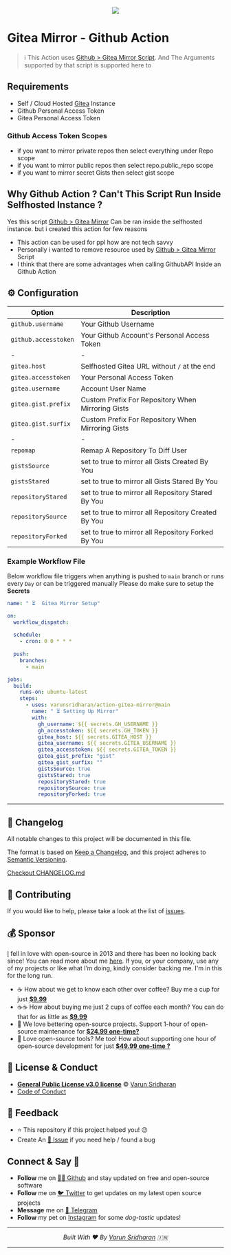 <p align="center"><img src="https://cdn.svarun.dev/gh/varunsridharan/action-gitea-mirror/banner.jpg" /></p>

# Gitea Mirror - **Github Action** 

> ℹ︎  This Action uses [Github > Gitea Mirror Script](ggms). And The Arguments supported by that script is supported here to

## Requirements
* Self / Cloud Hosted [Gitea](gitea) Instance
* Github Personal Access Token
* Gitea Personal Access Token

### Github Access Token Scopes
* if you want to mirror private repos then select everything under Repo scope
* if you want to mirror public repos then select repo.public_repo scope
* if you want to mirror secret Gists then select gist scope


## Why Github Action ? Can't This Script Run Inside Selfhosted Instance ?
Yes this script [Github > Gitea Mirror](ggms) Can be ran inside the selfhosted instance. but i created this action for few reasons

* This action can be used for ppl how are not tech savvy
* Personally i wanted to remove resource used by [Github > Gitea Mirror](ggms) Script 
* I think that there are some advantages when calling GithubAPI Inside an Github Action


## ⚙️ Configuration
| Option | Description |
| --- | --- |
| `github.username` | Your Github Username |
| `github.accesstoken` | Your Github Account's Personal Access Token |
| - | - | 
| `gitea.host` | Selfhosted Gitea URL without `/` at the end |
| `gitea.accesstoken` | Your Personal Access Token |
| `gitea.username` | Account User Name |
| `gitea.gist.prefix` | Custom Prefix For Repository When Mirroring Gists |
| `gitea.gist.surfix` | Custom Prefix For Repository When Mirroring Gists |
| - | - | 
| `repomap` | Remap A Repository To Diff User | 
| `gistsSource` | set to true to mirror all Gists Created By You| 
| `gistsStared` | set to true to mirror all Gists Stared By You| 
| `repositoryStared` | set to true to mirror all Repository Stared By You | 
| `repositorySource` | set to true to mirror all Repository Created By You | 
| `repositoryForked` | set to true to mirror all Repository Forked By You | 


### Example Workflow File
Below workflow file triggers when anything is pushed to `main` branch or runs every `Day` or can be triggered manually 
Please do make sure to setup the **Secrets**

```yaml
name: " ⏳  Gitea Mirror Setup"

on:
  workflow_dispatch:
 
  schedule:
    - cron: 0 0 * * *
  
  push:
    branches:
      - main

jobs:
  build:
    runs-on: ubuntu-latest
    steps:
      - uses: varunsridharan/action-gitea-mirror@main
        name: " ⏳ Setting Up Mirror"
        with:
          gh_username: ${{ secrets.GH_USERNAME }}
          gh_accesstoken: ${{ secrets.GH_TOKEN }}
          gitea_host: ${{ secrets.GITEA_HOST }}
          gitea_username: ${{ secrets.GITEA_USERNAME }}
          gitea_accesstoken: ${{ secrets.GITEA_TOKEN }}
          gitea_gist_prefix: "gist"
          gitea_gist_surfix: ""
          gistsSource: true
          gistsStared: true
          repositoryStared: true
          repositorySource: true
          repositoryForked: true

```

---

## 📝 Changelog
All notable changes to this project will be documented in this file.

The format is based on [Keep a Changelog](https://keepachangelog.com/en/1.0.0/),
and this project adheres to [Semantic Versioning](https://semver.org/spec/v2.0.0.html).

[Checkout CHANGELOG.md](/CHANGELOG.md)

## 🤝 Contributing
If you would like to help, please take a look at the list of [issues](issues/).

## 💰 Sponsor
[I][twitter] fell in love with open-source in 2013 and there has been no looking back since! You can read more about me [here][website].
If you, or your company, use any of my projects or like what I’m doing, kindly consider backing me. I'm in this for the long run.

- ☕ How about we get to know each other over coffee? Buy me a cup for just [**$9.99**][buymeacoffee]
- ☕️☕️ How about buying me just 2 cups of coffee each month? You can do that for as little as [**$9.99**][buymeacoffee]
- 🔰         We love bettering open-source projects. Support 1-hour of open-source maintenance for [**$24.99 one-time?**][paypal]
- 🚀         Love open-source tools? Me too! How about supporting one hour of open-source development for just [**$49.99 one-time ?**][paypal]

## 📜  License & Conduct
- [**General Public License v3.0 license**](LICENSE) © [Varun Sridharan](website)
- [Code of Conduct](code-of-conduct.md)

## 📣 Feedback
- ⭐ This repository if this project helped you! :wink:
- Create An [🔧 Issue](issues/) if you need help / found a bug

## Connect & Say 👋
- **Follow** me on [👨‍💻 Github][github] and stay updated on free and open-source software
- **Follow** me on [🐦 Twitter][twitter] to get updates on my latest open source projects
- **Message** me on [📠 Telegram][telegram]
- **Follow** my pet on [Instagram][sofythelabrador] for some _dog-tastic_ updates!

---

<p align="center">
<i>Built With ♥ By <a href="https://sva.onl/twitter"  target="_blank" rel="noopener noreferrer">Varun Sridharan</a> 🇮🇳 </i>
</p>

---

<!-- Personl Links -->
[paypal]: https://sva.onl/paypal
[buymeacoffee]: https://sva.onl/buymeacoffee
[sofythelabrador]: https://www.instagram.com/sofythelabrador/
[github]: https://sva.onl/github/
[twitter]: https://sva.onl/twitter/
[telegram]: https://sva.onl/telegram/
[email]: https://sva.onl/email
[website]: https://sva.onl/website/



[gitea]: https://gitea.org
[ggms]: https://github.com/varunsridharan/github-gitea-mirror